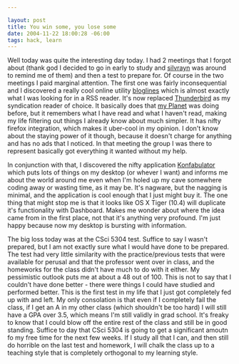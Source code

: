 ```yaml
--- 

layout: post
title: You win some, you lose some
date: 2004-11-22 18:00:28 -06:00
tags: hack, learn
---
```

Well today was quite the interesting day today.  I had 2 meetings that I forgot about (thank god I decided to go in early to study and <a href="http://silvrayn.livejournal.com">silvrayn</a> was around to remind me of them) and then a test to prepare for.   Of course in the two meetings I paid marginal attention.  The first one was fairly inconsequential and I discovered a really cool online utility <a href="http://www.bloglines.com">bloglines</a> which is almost exactly what I was looking for in a RSS reader.  It's now replaced <a href="http://www.mozilla.org/products/thunderbird">Thunderbird</a> as my syndication reader of choice.  It basically does that <a href="http://www.base0.net/planet">my Planet</a> was doing before, but it remembers what I have read and what I haven't read, making my life filtering out things I already know about much simpler.   It has nifty firefox integration, which makes it uber-cool in my opinion.  I don't know about the staying power of it though, because it doesn't charge for anything and has no ads that I noticed.   In that meeting the group I was there to represent basically got everything it wanted without my help.

In conjunction with that, I discovered the nifty application <a href="http://www.konfabulator.com">Konfabulator</a> which puts lots of things on my desktop (or whever I want) and informs me about the world around me even when I'm holed up my cave somewhere coding away or wasting time, as it may be.   It's nagware, but the nagging is minimal, and the application is cool enough that I just might buy it.  The one thing that might stop me is that it looks like OS X Tiger (10.4) will duplicate it's functionality with Dashboard.  Makes me wonder about where the idea came from in the first place, not that it's anything very profound.  I'm just happy because now my desktop is bursting with information.

The big loss today was at the CSci 5304 test.  Suffice to say I wasn't prepared, but I am not exactly sure what I would have done to be prepared.  The test had very little similarity with the practice/previous tests that were available for perusal and that the professor went over in class, and the homeworks for the class didn't have much to do with it either.  My pessimistic outlook puts me at about a 48 out of 100.   This is not to say that I couldn't have done better - there were things I could have studied and performed better.  This is the first test in my life that I just got completely fed up with and left.  My only consolation is that even if I completely fail the class, if I get an A in my other class (which shouldn't be too hard) I will still have a GPA over 3.5, which means I'm still validly in grad school.   It's freaky to know that I could blow off the entire rest of the class and still be in good standing.  Suffice to day that CSci 5304 is going to get a significant amoutn fo my free time for the next few weeks.   If I study all that I can, and then still do horrible on the last test and homework, I will chalk the class up to a teaching style that is completely orthogonal to my learning style.
